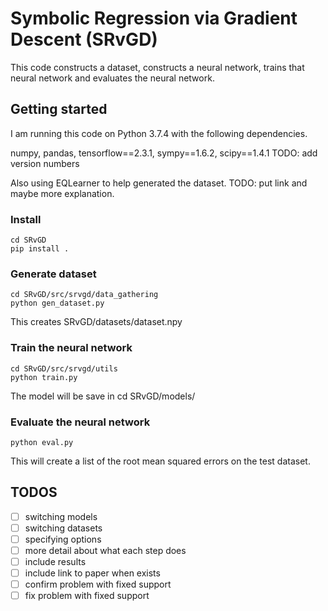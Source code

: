 # Symbolic Regression via Gradient Descent (SRvGD)

This code constructs a dataset, constructs a neural network, trains that neural network and evaluates the neural network.

## Getting started
I am running this code on Python 3.7.4 with the following dependencies.

numpy, pandas, tensorflow==2.3.1, sympy==1.6.2, scipy==1.4.1 TODO: add version numbers

Also using EQLearner to help generated the dataset. TODO: put link and maybe more explanation.

### Install
```
cd SRvGD
pip install .
```

### Generate dataset
```
cd SRvGD/src/srvgd/data_gathering
python gen_dataset.py
```
This creates SRvGD/datasets/dataset.npy

### Train the neural network
```
cd SRvGD/src/srvgd/utils
python train.py
```
The model will be save in cd SRvGD/models/

### Evaluate the neural network
```
python eval.py
```
This will create a list of the root mean squared errors on the test dataset.

## TODOS
- [ ] switching models
- [ ] switching datasets
- [ ] specifying options
- [ ] more detail about what each step does
- [ ] include results
- [ ] include link to paper when exists
- [ ] confirm problem with fixed support
- [ ] fix problem with fixed support
